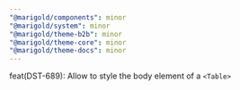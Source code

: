 ```yaml
---
"@marigold/components": minor
"@marigold/system": minor
"@marigold/theme-b2b": minor
"@marigold/theme-core": minor
"@marigold/theme-docs": minor
---
```


feat(DST-689): Allow to style the body element of a `<Table>`
